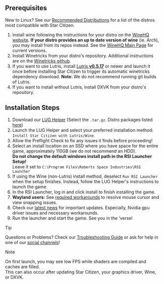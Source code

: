 ## Prerequisites
New to Linux? See our [Recommended Distributions](Tips-and-Tricks#recommended-distros) for a list of the distros most compatible with Star Citizen.

1. Install wine following the instructions for your distro on the [WineHQ website](https://wiki.winehq.org/Category:Distributions). **If your distro provides an up to date version of wine** (ie. Arch), you may install from its repos instead. See the [WineHQ Main Page](https://www.winehq.org/) for current versions.
2. Install Winetricks from your distro's repository. Additional instructions are on the [Winetricks github](https://github.com/Winetricks/winetricks?tab=readme-ov-file#installing).
3. If you want to use Lutris, install [Lutris **v0.5.17**](https://lutris.net/downloads/) or newer and launch it once before installing Star Citizen to trigger its automatic winetricks dependency download. **Note**: We do not recommend running git builds of Lutris.
4. If you want to install without Lutris, install DXVK from your distro's repository.

## Installation Steps
1. Download our [LUG Helper](https://github.com/starcitizen-lug/lug-helper/releases/latest) (Select the `.tar.gz`. Distro packages listed [here](https://github.com/starcitizen-lug/lug-helper#installation))
2. Launch the LUG Helper and select your preferred installation method: `Install Star Citizen with Lutris/Wine`.
3. Allow the Preflight Check to fix any issues it finds before proceeding!
4. Select an install location on an SSD where you have space for the entire game, approximately 110GB (we do not recommend an HDD).  
 **Do not change the default windows install path in the RSI Launcher Setup!**  
   Leave it set to `C:\Program Files\Roberts Space Industries\RSI Launcher`
5. If using the Wine (non-Lutris) install method, deselect `Run RSI Launcher` when the setup finishes. Instead, follow the LUG Helper's instructions to launch the game.
6. In the RSI Launcher, log in and click install to finish installing the game.
7. **Wayland users:** See [required workarounds](https://github.com/starcitizen-lug/knowledge-base/wiki/Troubleshooting#mousecursor-warp-issues-and-view-snapping-in-interaction-mode) to resolve mouse cursor and view snapping issues.
8. Check our [latest news](https://github.com/starcitizen-lug/knowledge-base/wiki#news) for important updates. Especially, Nvidia gpu driver issues and necessary workarounds.
9. Run the launcher and start the game. See you in the 'verse!


> [!tip]
> Questions or Problems? Check our [Troubleshooting Guide](Troubleshooting) or ask for help in one of our [social channels](https://github.com/starcitizen-lug/knowledge-base/wiki#welcome-space-penguins)!

> [!note]
> On first launch, you may see low FPS while shaders are compiled and caches are filled.  
> This can also occur after updating Star Citizen, your graphics driver, Wine, or DXVK.
